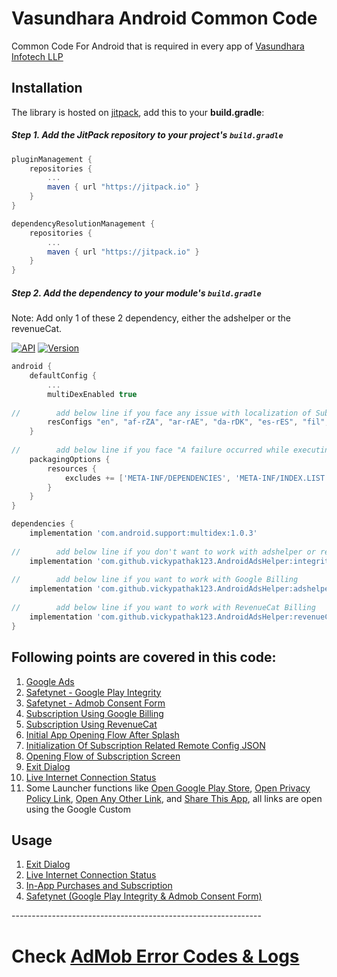 # Vasundhara Android Common Code

Common Code For Android that is required in every app of [Vasundhara Infotech LLP](https://vasundharainfotechllp.com)

## Installation

The library is hosted on [jitpack](https://jitpack.io/), add this to your **build.gradle**:

##### Step 1. Add the JitPack repository to your project's `build.gradle`

```gradle
pluginManagement {
    repositories {
        ...
        maven { url "https://jitpack.io" }
    }
}

dependencyResolutionManagement {
    repositories {
        ...
        maven { url "https://jitpack.io" }
    }
}
```

##### Step 2. Add the dependency to your module's `build.gradle`
Note: Add only 1 of these 2 dependency, either the adshelper or the revenueCat.

[![API](https://img.shields.io/badge/API-23%2B-brightgreen.svg?style=flat)](https://android-arsenal.com/api?level=23)
[![Version](https://jitpack.io/v/vickypathak123/AndroidAdsHelper.svg)](https://jitpack.io/#vickypathak123/AndroidAdsHelper)

```gradle
android {
    defaultConfig {
        ...
        multiDexEnabled true
        
//        add below line if you face any issue with localization of Subscription Screen
        resConfigs "en", "af-rZA", "ar-rAE", "da-rDK", "es-rES", "fil", "fr-rFR", "gu-rIN", "ha", "hi-rIN", "it-rIT", "ja", "ko", "pt-rBR", "ru-rRU", "th", "ur-rIN", "zh-rCN"
    }
    
//        add below line if you face "A failure occurred while executing com.android.build.gradle.internal.tasks.MergeJavaResWorkAction"    
    packagingOptions {
        resources {
            excludes += ['META-INF/DEPENDENCIES', 'META-INF/INDEX.LIST']
        }
    }
}

dependencies {
    implementation 'com.android.support:multidex:1.0.3'
    
//        add below line if you don't want to work with adshelper or revenueCat
    implementation 'com.github.vickypathak123.AndroidAdsHelper:integritycheck:latest_build_version'
    
//        add below line if you want to work with Google Billing    
    implementation 'com.github.vickypathak123.AndroidAdsHelper:adshelper:latest_build_version'
    
//        add below line if you want to work with RevenueCat Billing    
    implementation 'com.github.vickypathak123.AndroidAdsHelper:revenueCat:latest_build_version'
}
```

## Following points are covered in this code:

1. [Google Ads](https://github.com/vickypathak123/AndroidAdsHelper/tree/main/adshelper)
2. [Safetynet - Google Play Integrity](https://github.com/vickypathak123/AndroidAdsHelper/blob/main/integritycheck/src/main/java/com/safetynet/integritycheck/integrity/AppProtector.kt#L120)
3. [Safetynet - Admob Consent Form](https://github.com/vickypathak123/AndroidAdsHelper/blob/main/integritycheck/src/main/java/com/safetynet/integritycheck/integrity/GoogleMobileAdsConsentManager.kt#L16)
4. [Subscription Using Google Billing](https://github.com/vickypathak123/AndroidAdsHelper/blob/main/adshelper/src/main/java/com/example/app/ads/helper/purchase/product/ProductPurchaseHelper.kt#L111)
5. [Subscription Using RevenueCat](https://github.com/vickypathak123/AndroidAdsHelper/blob/main/revenueCat/src/main/java/com/example/app/ads/helper/revenuecat/RevenueCatPurchaseHelper.kt#L28)
6. [Initial App Opening Flow After Splash](https://github.com/vickypathak123/AndroidAdsHelper/blob/main/adshelper/src/main/java/com/example/app/ads/helper/VasuSplashConfig.kt#L25)
7. [Initialization Of Subscription Related Remote Config JSON](https://github.com/vickypathak123/AndroidAdsHelper/blob/main/adshelper/src/main/java/com/example/app/ads/helper/remoteconfig/VasuSubscriptionConfig.kt#L9)
8. [Opening Flow of Subscription Screen](https://github.com/vickypathak123/AndroidAdsHelper/blob/main/adshelper/src/main/java/com/example/app/ads/helper/purchase/VasuSubscriptionConfig.kt#L123)
9. [Exit Dialog](https://github.com/vickypathak123/AndroidAdsHelper/blob/main/adshelper/src/main/java/com/example/app/ads/helper/widget/ExitDialog.kt)
10. [Live Internet Connection Status](https://github.com/vickypathak123/AndroidAdsHelper/blob/main/adshelper/src/main/java/com/example/app/ads/helper/InternetUtils.kt#L62)
11. Some Launcher functions like [Open Google Play Store](https://github.com/vickypathak123/AndroidAdsHelper/blob/main/adshelper/src/main/java/com/example/app/ads/helper/launcher/Launcher.kt#L48), [Open Privacy Policy Link](https://github.com/vickypathak123/AndroidAdsHelper/blob/main/adshelper/src/main/java/com/example/app/ads/helper/launcher/Launcher.kt#L65), [Open Any Other Link](https://github.com/vickypathak123/AndroidAdsHelper/blob/main/adshelper/src/main/java/com/example/app/ads/helper/launcher/Launcher.kt#L81), and [Share This App](https://github.com/vickypathak123/AndroidAdsHelper/blob/main/adshelper/src/main/java/com/example/app/ads/helper/launcher/Launcher.kt#L97), all links are open using the Google Custom

## Usage
1. [Exit Dialog](https://github.com/vickypathak123/AndroidAdsHelper/blob/main/EXIT_DIALOG_README.md)
2. [Live Internet Connection Status](https://github.com/vickypathak123/AndroidAdsHelper/blob/main/INTERNET_README.md)
3. [In-App Purchases and Subscription](https://github.com/vickypathak123/AndroidAdsHelper/blob/main/SUBSCRIPTION_README.md)
4. [Safetynet (Google Play Integrity & Admob Consent Form)](https://github.com/vickypathak123/AndroidAdsHelper/blob/main/SAFETYNET_README.md)



--*--*--*--*--*--*--*--*--*--*--*--*--*--*--*--*--*--*--*--*--*--*--*--*--*--*--*--*--*--*--

# Check [AdMob Error Codes & Logs](https://support.google.com/admob/thread/3494603/admob-error-codes-logs?hl=en)

